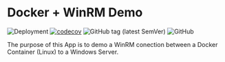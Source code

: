 # Docker + WinRM Demo

![Deployment](https://github.com/pkeech/Docker-WinRM-Demo/workflows/Deployment/badge.svg)
[![codecov](https://codecov.io/gh/pkeech/Docker-WinRM-Demo/branch/master/graph/badge.svg)](https://codecov.io/gh/pkeech/Docker-WinRM-Demo)
![GitHub tag (latest SemVer)](https://img.shields.io/github/v/tag/pkeech/Docker-WinRM-Demo)
![GitHub](https://img.shields.io/github/license/pkeech/Docker-WinRM-Demo)

The purpose of this App is to demo a WinRM conection between a Docker Container (Linux) to a Windows Server.
